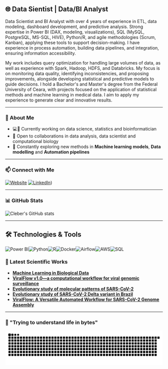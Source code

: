 ## 🌐 Data Sientist | Data/BI Analyst

Data Scientist and BI Analyst with over 4 years of experience in ETL, data modeling, dashboard development, and predictive analysis. Strong expertise in Power BI (DAX, modeling, visualizations), SQL (MySQL, PostgreSQL, MS-SQL, HIVE), Python/R, and agile methodologies (Scrum, Kanban), applying these tools to support decision-making. I have experience in process automation, building data pipelines, and integration, ensuring information accessibility.

My work includes query optimization for handling large volumes of data, as well as experience with Spark, Hadoop, HDFS, and Databricks. My focus is on monitoring data quality, identifying inconsistencies, and proposing improvements, alongside developing statistical and predictive models to guide decisions. I hold a Bachelor's and Master's degree from the Federal University of Ceara, with projects focused on the application of statistical methods and machine learning in medical data. I aim to apply my experience to generate clear and innovative results.

---

### 🔬 About Me
- 💻🧬 Currently working on data science, statistics and bioinformatician
- 👥 Open to collaborations in data analysis, data scientist and computational biology 
- 🤖 Constantly exploring new methods in **Machine learning models**, **Data modelling** and **Automation pipelines**

---

### 📫 Connect with Me
[![Website](https://img.shields.io/badge/Website-282C34?style=for-the-badge&logo=website&logoColor=white)](https://cleberaksenen.github.io/meu-site/)
[![LinkedIn](https://img.shields.io/badge/LinkedIn-0077B5?style=for-the-badge&logo=linkedin&logoColor=white)](https://www.linkedin.com/in/cleber-aksenen-datascience/))

---

### 📊 GitHub Stats
![Cleber's GitHub stats](https://github-readme-stats.vercel.app/api?username=cleberaksenen&show_icons=true&theme=cobalt)

---

## 🛠️ Technologies & Tools
<div style="display: flex; flex-wrap: wrap;">
    <img alt="Power BI" src="https://img.shields.io/badge/Power%20BI-F2C811?style=for-the-badge&logo=powerbi&logoColor=white" />
    <img alt="Python" src="https://img.shields.io/badge/Python-14354C?style=for-the-badge&logo=python&logoColor=white" />
    <img alt="R" src="https://img.shields.io/badge/R-276DC3?style=for-the-badge&logo=r&logoColor=white" />
    <img alt="Docker" src="https://img.shields.io/badge/Docker-2496ED?style=for-the-badge&logo=docker&logoColor=white" />
    <img alt="Airflow" src="https://img.shields.io/badge/Airflow-0172B1?style=for-the-badge&logo=apache-airflow&logoColor=white" />
    <img alt="AWS" src="https://img.shields.io/badge/AWS-232F3E?style=for-the-badge&logo=amazon-aws&logoColor=white" />
    <img alt="SQL" src="https://img.shields.io/badge/SQL-003B57?style=for-the-badge&logo=postgresql&logoColor=white" />
</div>

### 📝 Latest Scientific Works
- **[Machine Learning in Biological Data](https://www.medrxiv.org/content/10.1101/2024.08.09.24310239v1)**
- **[ViralFlow v1.0—a computational workflow for viral genomic surveillance](https://academic.oup.com/nargab/article/6/2/lqae056/7682253)**
- **[Evolutionary study of molecular patterns of SARS-CoV-2](https://journals.asm.org/doi/10.1128/jvi.01404-23)**
- **[Evolutionary study of SARS-CoV-2 Delta variant in Brazil](https://journals.asm.org/doi/10.1128/spectrum.02641-21)**
- **[ViralFlow: A Versatile Automated Workflow for SARS-CoV-2 Genome Assembly](https://www.mdpi.com/1999-4915/14/2/217)**
---

### 🌌 "Trying to understand life in bytes"

![Snake animation](https://github.com/arthus05/arthus05/blob/output/github-contribution-grid-snake.svg)

